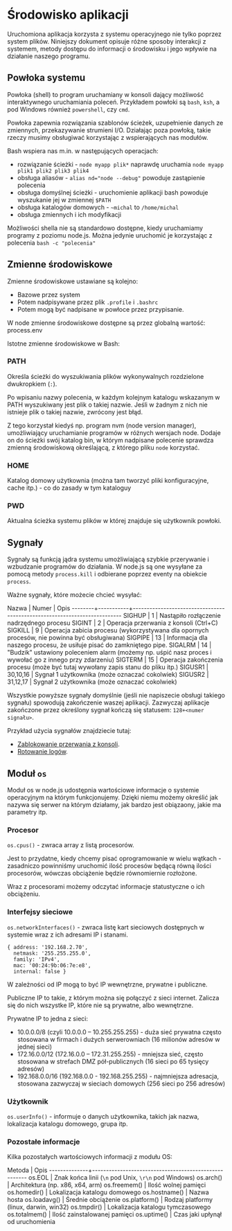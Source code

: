 Środowisko aplikacji
======================

Uruchomiona aplikacja korzysta z systemu operacyjnego nie tylko poprzez system plików. Niniejszy dokument opisuje różne
sposoby interakcji z systemem, metody dostępu do informacji o środowisku i jego wpływie na działanie naszego programu.

## Powłoka systemu

Powłoka (shell) to program uruchamiany w konsoli dający możliwość interaktywnego uruchamiania poleceń. Przykładem
powłoki są `bash`, `ksh`, a pod Windows również `powershell`, czy `cmd`.

Powłoka zapewnia rozwiązania szablonów ścieżek, uzupełnienie danych ze zmiennych, przekazywanie strumieni I/O. Działając
poza powłoką, takie rzeczy musimy obsługiwać korzystając z wspierających nas modułów.

Bash wspiera nas m.in. w następujących operacjach:

* rozwiązanie ścieżki - `node myapp plik*` naprawdę uruchamia `node myapp plik1 plik2 plik3 plik4`
* obsługa aliasów - `alias nd="node --debug"` powoduje zastąpienie polecenia
* obsługa domyślnej ścieżki - uruchomienie aplikacji bash powoduje wyszukanie jej w zmiennej `$PATH`
* obsługa katalogów domowych - `~michal` to `/home/michal`
* obsługa zmiennych i ich modyfikacji

Możliwości shella nie są standardowo dostępne, kiedy uruchamiamy programy z poziomu node.js. Można jedynie uruchomić je
korzystając z polecenia `bash -c "polecenia"`

## Zmienne środowiskowe

Zmienne środowiskowe ustawiane są kolejno:

* Bazowe przez system
* Potem nadpisywane przez plik `.profile` i `.bashrc`
* Potem mogą być nadpisane w powłoce przez przypisanie.

W node zmienne środowiskowe dostępne są przez globalną wartość: process.env

Istotne zmienne środowiskowe w Bash:

### PATH

Określa ścieżki do wyszukiwania plików wykonywalnych rozdzielone dwukropkiem (`:`).

Po wpisaniu nazwy polecenia, w każdym kolejnym katalogu wskazanym w PATH wyszukiwany jest plik o takiej nazwie. Jeśli w
żadnym z nich nie istnieje plik o takiej nazwie, zwrócony jest błąd.

Z tego korzystał kiedyś np. program nvm (node version manager), umożliwiający uruchamianie programów w różnych wersjach
node. Dodaje on do ścieżki swój katalog bin, w którym nadpisane polecenie sprawdza zmienną środowiskową określającą, z
którego pliku `node` korzystać.

### HOME

Katalog domowy użytkownia (można tam tworzyć pliki konfiguracyjne, cache itp.) - co do zasady w tym kataloguy

### PWD

Aktualna ścieżka systemu plików w której znajduje się użytkownik powłoki.

## Sygnały

Sygnały są funkcją jądra systemu umożliwiającą szybkie przerywanie i wzbudzanie programów do działania. W node.js są one
wysyłane za pomocą metody `process.kill` i odbierane poprzez eventy na obiekcie `process`.

Ważne sygnały, które możecie chcieć wysyłać:

Nazwa   |  Numer    | Opis
--------+-----------+--------------------------------------------------------------------------
SIGHUP  |     1     | Nastąpiło rozłączenie nadrzędnego procesu
SIGINT  |     2     | Operacja przerwania z konsoli (Ctrl+C)
SIGKILL |     9     | Operacja zabicia procesu (wykorzystywana dla opornych procesów, nie powinna być obsługiwana)
SIGPIPE |    13     | Informacja dla naszego procesu, że usiłuje pisać do zamkniętego pipe.
SIGALRM |    14     | "Budzik" ustawiony poleceniem alarm (możemy np. uśpić nasz proces i wywołać go z innego przy zdarzeniu)
SIGTERM |    15     | Operacja zakończenia procesu (może być tutaj wywołany zapis stanu do pliku itp.)
SIGUSR1 | 30,10,16  | Sygnał 1 użytkownika (może oznaczać cokolwiek)
SIGUSR2 | 31,12,17  | Sygnał 2 użytkownika (może oznaczać cokolwiek)

Wszystkie powyższe sygnały domyślnie (jeśli nie napiszecie obsługi takiego sygnału) spowodują zakończenie waszej
aplikacji. Zazwyczaj aplikacje zakończone przez określony sygnał kończą się statusem: `128+<numer signału>`.

Przykład użycia sygnałów znajdziecie tutaj:

* [Zablokowanie przerwania z konsoli](../samples/sigint.js).
* [Rotowanie logów](../samples/sigusr1.js).

## Moduł `os`

Moduł os w node.js udostępnia wartościowe informacje o systemie operacyjnym na którym funkcjonujemy. Dzięki niemu możemy
określić jak nazywa się serwer na którym działamy, jak bardzo jest obiązaony, jakie ma parametry itp.

### Procesor

`os.cpus()` - zwraca array z listą procesorów.

Jest to przydatne, kiedy chcemy pisać oprogramowanie w wielu wątkach - zasadniczo powinniśmy uruchomić ilość procesów
będącą równą ilości procesorów, wówczas obciążenie będzie równomiernie rozłożone.

Wraz z procesorami możemy odczytać informacje statustyczne o ich obciążeniu.

### Interfejsy sieciowe

`os.networkInterfaces()` - zwraca listę kart sieciowych dostępnych w systemie wraz z ich adresami IP i stanami.

    { address: '192.168.2.70',
      netmask: '255.255.255.0',
      family: 'IPv4',
      mac: '00:24:9b:06:7e:e8',
      internal: false }

W zależności od IP mogą to być IP wewnętrzne, prywatne i publiczne.

Publiczne IP to takie, z którym można się połączyć z sieci internet. Zalicza się do nich wszystke IP, które nie są
prywatne, albo wewnętrzne.

Prywatne IP to jedna z sieci:

* 10.0.0.0/8 (czyli 10.0.0.0 – 10.255.255.255) - duża sieć prywatna często stosowana w firmach i dużych serwerowniach (16 milionów adresów w jednej sieci)
* 172.16.0.0/12 (172.16.0.0 – 172.31.255.255) - mniejsza sieć, często stosowana w strefach DMZ pół-publicznych (16 sieci po 65 tysięcy adresów)
* 192.168.0.0/16 (192.168.0.0 - 192.168.255.255) - najmniejsza adresacja, stosowana zazwyczaj w sieciach domowych (256 sieci po 256 adresów)

### Użytkownik

`os.userInfo()` - informuje o danych użytkownika, takich jak nazwa, lokalizacja katalogu domowego, grupa itp.

### Pozostałe informacje

Kilka pozostałych wartościowych informacji z modułu OS:

Metoda        | Opis
--------------+------------------------------------------------------
os.EOL        | Znak końca linii (`\n` pod Unix, `\r\n` pod Windows)
os.arch()     | Architektura (np. x86, x64, arm)
os.freemem()  | Ilość wolnej pamięci
os.homedir()  | Lokalizacja katalogu domowego
os.hostname() | Nazwa hosta
os.loadavg()  | Średnie obciążenie
os.platform() | Rodzaj platformy (linux, darwin, win32)
os.tmpdir()   | Lokalizacja katalogu tymczasowego
os.totalmem() | Ilość zainstalowanej pamięci
os.uptime()   | Czas jaki upłynął od uruchomienia

